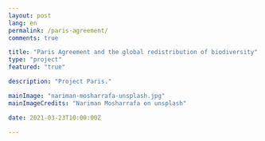```yaml
---
layout: post
lang: en
permalink: /paris-agreement/
comments: true

title: "Paris Agreement and the global redistribution of biodiversity"
type: "project"
featured: "true"

description: "Project Paris."

mainImage: "nariman-mosharrafa-unsplash.jpg"
mainImageCredits: "Nariman Mosharrafa on unsplash"

date: 2021-03-23T10:00:00Z

---
```

